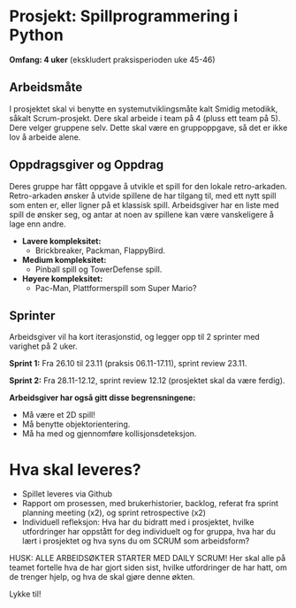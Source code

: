 # Prosjekt: Spillprogrammering i Python
**Omfang: 4 uker** (ekskludert praksisperioden uke 45-46)

## Arbeidsmåte
I prosjektet skal vi benytte en systemutviklingsmåte kalt Smidig metodikk, såkalt Scrum-prosjekt. Dere skal arbeide i team på 4 (pluss ett team på 5). Dere velger gruppene selv. Dette skal være en gruppoppgave, så det er ikke lov å arbeide alene.

## Oppdragsgiver og Oppdrag
Deres gruppe har fått oppgave å utvikle et spill for den lokale retro-arkaden. Retro-arkaden ønsker å utvide spillene de har tilgang til, med ett nytt spill som enten er, eller ligner på et klassisk spill. Arbeidsgiver har en liste med spill de ønsker seg, og antar at noen av spillene kan være vanskeligere å lage enn andre.

- **Lavere kompleksitet:**
  - Brickbreaker, Packman, FlappyBird.
- **Medium kompleksitet:**
  - Pinball spill og TowerDefense spill.
- **Høyere kompleksitet:**
  - Pac-Man, Plattformerspill som Super Mario?

## Sprinter
Arbeidsgiver vil ha kort iterasjonstid, og legger opp til 2 sprinter med varighet på 2 uker.

**Sprint 1:** Fra 26.10 til 23.11 (praksis 06.11-17.11), sprint review 23.11.

**Sprint 2:** Fra 28.11-12.12, sprint review 12.12 (prosjektet skal da være ferdig).

**Arbeidsgiver har også gitt disse begrensningene:**
- Må være et 2D spill!
- Må benytte objektorientering.
- Må ha med og gjennomføre kollisjonsdeteksjon.

# Hva skal leveres?
- Spillet leveres via Github
- Rapport om prosessen, med brukerhistorier, backlog, referat fra sprint planning meeting (x2), og sprint retrospective (x2)
- Individuell refleksjon: Hva har du bidratt med i prosjektet, hvilke utfordringer har oppstått for deg individuelt og for gruppa, hva har du lært i prosjektet og hva syns du om SCRUM som arbeidsform?

HUSK: ALLE ARBEIDSØKTER STARTER MED DAILY SCRUM! Her skal alle på teamet fortelle hva de har gjort siden sist, hvilke utfordringer de har hatt, om de trenger hjelp, og hva de skal gjøre denne økten.

Lykke til!
